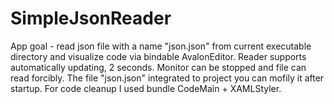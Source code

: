 # SimpleJsonReader
App goal - read json file with a name "json.json" from current executable directory and visualize code via bindable AvalonEditor. Reader supports automatically updating, 2 seconds. Monitor can be stopped and file can read forcibly. The file "json.json" integrated to project you can mofily it after startup. For code cleanup I used bundle CodeMain + XAMLStyler.


